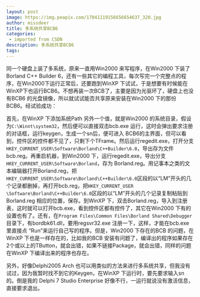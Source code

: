 ```yaml
---
layout: post
image: https://img.peapix.com/17041119156656654637_320.jpg
author: missdeer
title: 多系统共享BCB6
categories: 
 - imported from CSDN
description: 多系统共享BCB6
tags: 
---
```


同一个硬盘上装了多系统，原来一直用Win2000 来写程序，在Win2000 下装了Borland C++ Builder 6，还有一些其它的编程工具，每次写完一个完整点的程序，在Win2000下运行正常后，还要跑到WinXP 下试试，于是想要有时候能在WinXP下也运行BCB6。不想再装一次BCB了，主要是因为光驱坏了，硬盘上也没有BCB6 的光盘镜像，所以就试试能否共享原来安装在Win2000 下的那份BCB6。经试验成功：

首先，在WinXP 下添加系统Path 另外一个值，就是Win2000 的系统目录，假设为`C:\Winnt\system32`，然后便可以直接双击bcb.exe 运行，这时会弹出要求注册的对话框，运行keygen，生成一个sn后，便可进入 BCB6的主界面，但可以看到，控件区的控件都不见了，只剩下个TFrame。然后运行regedit.exe，打开分支 `HKEY_CURRENT_USER\Software\Borland\C++Builder\6.0`，导出存为文件bcb.reg。再重启机器，到Win2000 下，运行regedit.exe，导出分支`HKEY_CURRENT_USER\Software\Borland`，存为 Borland.reg。用记事本之类的文本编辑器打开Borland.reg，把`HKEY_CURRENT_USER\Software\Borland\C++Builder\6.0`区段的以“LM”开头的几个记录都删掉，再打开bcb.reg，把`HKEY_CURRENT_USER \Software\Borland\C++Builder\6.0`区段的以“LM”开头的几个记录复制粘贴到Borland.reg 相应的位置，保存。到WinXP 下，双击Borland.reg，导入到注册表，这时就可以打开bcb.exe，看到控件区都有控件了，其它在Win2000 下有的设置也有了。还有，在`Program Files\Common Files\Borland Shared\Debugger` 目录下，有bordbk61.dll，要用regsvr32.exe 注册一下，这样，才能在bcb.exe 里直接点 “Run”来运行自己写的程序。但是，Win2000 下存在的BCB 的问题，在WinXP 下也是一样存在的，比如我的BCB 安装有问题了，编译出的程序如果存在2个或以上的TButton，就会出错，如果不链接Package，就会出错，同样的问题在WinXP 下编译出来的程序也存在。

另外，好像Delphi2005 Arch 也可以用类似的方法来进行多系统共享，但我没有试过，因为我暂时找不到它的Keygen，在WinXP 下运行时，要先要求输入sn的。倒是我的 Delphi 7 Studio Enterprise 好像不行，一运行就说没有激活信息，直接要求退出。
